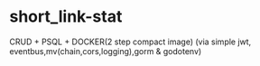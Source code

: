 # short_link-stat

CRUD + PSQL + DOCKER(2 step compact image) (via simple jwt, eventbus,mv(chain,cors,logging),gorm & godotenv)
